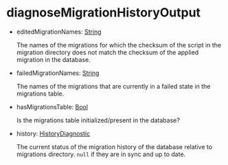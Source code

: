 # diagnoseMigrationHistoryOutput
- editedMigrationNames: [String](../shapes/String.md)

  The names of the migrations for which the checksum of the script in the
  migration directory does not match the checksum of the applied migration
  in the database.


- failedMigrationNames: [String](../shapes/String.md)

  The names of the migrations that are currently in a failed state in
  the migrations table.


- hasMigrationsTable: [Bool](../shapes/Bool.md)

  Is the migrations table initialized/present in the database?


- history: [HistoryDiagnostic](../shapes/HistoryDiagnostic.md)

  The current status of the migration history of the database
  relative to migrations directory. `null` if they are in sync and up
  to date.


